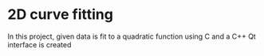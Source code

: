 # 2D curve fitting

In this project, given data is fit to a quadratic function using C and a C++ Qt interface is created
